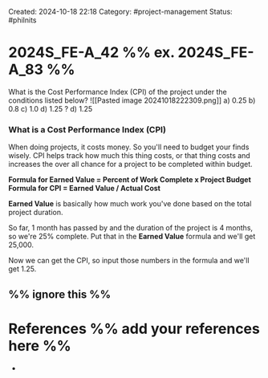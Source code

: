 Created: 2024-10-18 22:18
Category: #project-management 
Status: #philnits



# 2024S_FE-A_42 %% ex. 2024S_FE-A_83 %%

What is the Cost Performance Index (CPI) of the project under the conditions listed below?
![[Pasted image 20241018222309.png]]
a) 0.25 
b) 0.8 
c) 1.0 
d) 1.25
? 
d) 1.25
### What is a Cost Performance Index (CPI)
When doing projects, it costs money. So you'll need to budget your finds wisely.
CPI helps track how much this thing costs, or that thing costs and increases the over all chance for a project to be completed within budget.

**Formula for Earned Value = Percent of Work Complete x Project Budget**
**Formula for CPI = Earned Value / Actual Cost**

**Earned Value** is basically how much work you've done based on the total project duration.

So far, 1 month has passed by and the duration of the project is 4 months, so we're 25% complete.
Put that in the **Earned Value** formula and we'll get 25,000.

Now we can get the CPI, so input those numbers in the formula and we'll get 1.25.


%% ignore this %%
---









# References %% add your references here %%
- 